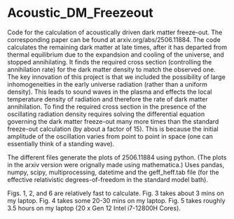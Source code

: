 # Acoustic_DM_Freezeout
Code for the calculation of acoustically driven dark matter freeze-out. The corresponding paper can be found at arxiv.org/abs/2506.11884.
The code calculates the remaining dark matter at late times, after it has departed from thermal equilibrium due to the expandsion and cooling of the universe, and stopped annihilating. It finds the required cross section (controlling the annihilation rate) for the dark matter density to match the observed one. The key innovation of this project is that we included the possibility of large inhomogeneities in the early universe radiation (rather than a uniform density). This leads to sound waves in the plasma and effects the local temperature density of radiation and therefore the rate of dark matter annihilation. To find the required cross section in the presence of the oscillating radiation density requires solving the differential equation governing the dark matter freeze-out many more times than the standard freeze-out calculation (by about a factor of 15). This is because the initial amplitude of the oscillation varies from point to point in space (one can essentially think of a standing wave).

The different files generate the plots of 2506.11884 using python. (The plots in the arxiv version were orignally made using mathematica.) 
Uses pandas, numpy, scipy, multiprocessing, datetime and the geff_heff.tab file (for the effective relativistic degrees-of-freedom in the standard model bath).

Figs. 1, 2, and 6 are relatively fast to calculate.
Fig. 3 takes about 3 mins on my laptop.
Fig. 4 takes some 20-30 mins on my laptop.
Fig. 5 takes roughly 3.5 hours on my laptop (20 x Gen 12 Intel i7-12800H Cores).

